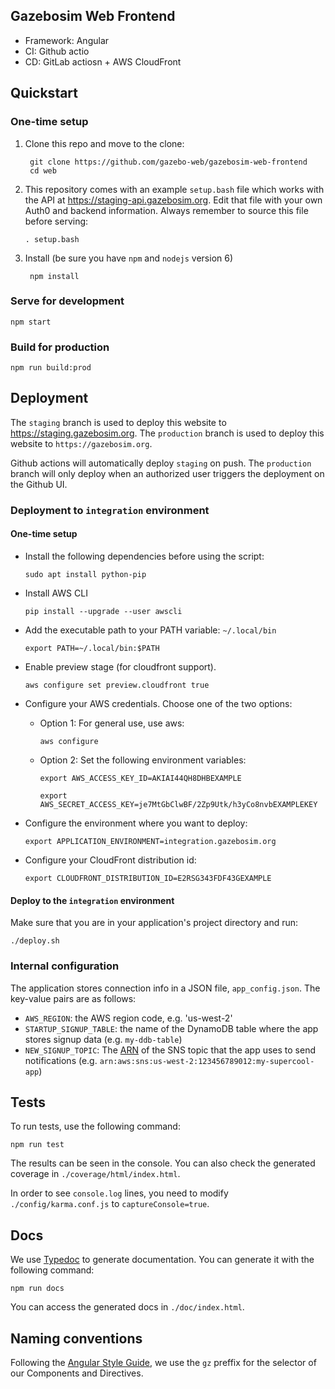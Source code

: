 ## Gazebosim Web Frontend

* Framework: Angular
* CI: Github actio
* CD: GitLab actiosn + AWS CloudFront

## Quickstart

### One-time setup

1. Clone this repo and move to the clone:

        git clone https://github.com/gazebo-web/gazebosim-web-frontend
        cd web

1. This repository comes with an example `setup.bash` file which works with the
   API at https://staging-api.gazebosim.org. Edit that file with
   your own Auth0 and backend information. Always remember to source this file
   before serving:

       . setup.bash

1. Install (be sure you have `npm` and `nodejs` version 6)

        npm install

### Serve for development

    npm start

### Build for production

    npm run build:prod

## Deployment

The `staging` branch is used to deploy this website to
https://staging.gazebosim.org. The `production` branch is used to deploy
this website to `https://gazebosim.org`.

Github actions will automatically deploy `staging` on push. The `production`
branch will only deploy when an authorized user triggers the deployment on
the Github UI.

### Deployment to `integration` environment

#### One-time setup

* Install the following dependencies before using the script:

    `sudo apt install python-pip`

* Install AWS CLI

     `pip install --upgrade --user awscli`

* Add the executable path to your PATH variable: `~/.local/bin`

     `export PATH=~/.local/bin:$PATH`

* Enable preview stage (for cloudfront support).

     `aws configure set preview.cloudfront true`

* Configure your AWS credentials. Choose one of the two options:

    - Option 1: For general use, use aws:

        ```aws configure```

    - Option 2: Set the following environment variables:

        ```
        export AWS_ACCESS_KEY_ID=AKIAI44QH8DHBEXAMPLE
        ```

        ```
        export AWS_SECRET_ACCESS_KEY=je7MtGbClwBF/2Zp9Utk/h3yCo8nvbEXAMPLEKEY
        ```

* Configure the environment where you want to deploy:

    `export APPLICATION_ENVIRONMENT=integration.gazebosim.org`

* Configure your CloudFront distribution id:

     `export CLOUDFRONT_DISTRIBUTION_ID=E2RSG343FDF43GEXAMPLE`

#### Deploy to the `integration` environment

Make sure that you are in your application's project directory and run:

    ./deploy.sh

### Internal configuration

The application stores connection info in a JSON file, `app_config.json`. The key-value pairs are as follows:

* `AWS_REGION`: the AWS region code, e.g. 'us-west-2'
* `STARTUP_SIGNUP_TABLE`: the name of the DynamoDB table where the app stores
signup data (e.g. `my-ddb-table`)
* `NEW_SIGNUP_TOPIC`: The [ARN](http://docs.aws.amazon.com/general/latest/gr/aws-arns-and-namespaces.html) of the SNS topic that the app uses to send notifications (e.g. `arn:aws:sns:us-west-2:123456789012:my-supercool-app`)

## Tests

To run tests, use the following command:

`npm run test`

The results can be seen in the console. You can also check the generated coverage in `./coverage/html/index.html`.

In order to see `console.log` lines, you need to modify `./config/karma.conf.js` to `captureConsole=true`.

## Docs

We use [Typedoc](http://typedoc.org/) to generate documentation. You can generate it with the following command:

`npm run docs`

You can access the generated docs in `./doc/index.html`.

## Naming conventions

Following the [Angular Style Guide](https://angular.io/guide/styleguide), we use the `gz` preffix for the selector of our Components and Directives.
